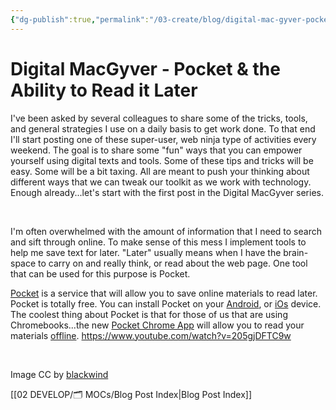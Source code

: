 ```yaml
---
{"dg-publish":true,"permalink":"/03-create/blog/digital-mac-gyver-pocket-and-the-ability-to-read-it-later/","title":"Digital MacGyver: Pocket & the Ability to Read it Later"}
---
```


# Digital MacGyver - Pocket & the Ability to Read it Later

I've been asked by several colleagues to share some of the tricks, tools, and general strategies I use on a daily basis to get work done. To that end I'll start posting one of these super-user, web ninja type of activities every weekend. The goal is to share some "fun" ways that you can empower yourself using digital texts and tools. Some of these tips and tricks will be easy. Some will be a bit taxing. All are meant to push your thinking about different ways that we can tweak our toolkit as we work with technology. Enough already...let's start with the first post in the Digital MacGyver series.

 

I'm often overwhelmed with the amount of information that I need to search and sift through online. To make sense of this mess I implement tools to help me save text for later. "Later" usually means when I have the brain-space to carry on and really think, or read about the web page. One tool that can be used for this purpose is Pocket.

[Pocket](http://getpocket.com/) is a service that will allow you to save online materials to read later. Pocket is totally free. You can install Pocket on your [Android](https://play.google.com/store/apps/details?id=com.ideashower.readitlater.pro&hl=en), or [iOs](https://itunes.apple.com/us/app/pocket-formerly-read-it-later/id309601447?mt=8) device. The coolest thing about Pocket is that for those of us that are using Chromebooks...the new [Pocket Chrome App](https://chrome.google.com/webstore/detail/pocket/mjcnijlhddpbdemagnpefmlkjdagkogk) will allow you to read your materials [offline](http://www.omgchrome.com/pocket-goes-packaged-app-runs-offline/). https://www.youtube.com/watch?v=205gjDFTC9w

 

Image CC by [blackwind](http://www.flickr.com/photos/blackwind/4046364319/)

[[02 DEVELOP/🗂️ MOCs/Blog Post Index\|Blog Post Index]]